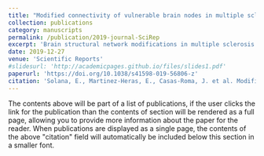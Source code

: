 ```yaml
---
title: "Modified connectivity of vulnerable brain nodes in multiple sclerosis, their impact on cognition and their discriminative value"
collection: publications
category: manuscripts
permalink: /publication/2019-journal-SciRep
excerpt: 'Brain structural network modifications in multiple sclerosis (MS) seem to be clinically relevant. The discriminative ability of those changes to identify MS patients or their cognitive status remains unknown. Therefore, this study aimed to investigate connectivity changes in MS patients related to their cognitive status, and to define an automatic classification method to classify subjects as patients and healthy volunteers (HV) or as cognitively preserved (CP) and impaired (CI) patients. We analysed structural brain connectivity in 45 HV and 188 MS patients (104 CP and 84 CI). A support vector machine with k-fold cross-validation was built using the graph metrics features that best differentiate the groups (p < 0.05). Local efficiency (LE) and node strength (NS) network properties showed the largest differences: 100% and 69.7% of nodes had reduced LE and NS in CP patients compared to HV. Moreover, 55.3% and 57.9% of nodes had decreased LE and NS in CI compared to CP patients, in associative multimodal areas. The classification method achieved an accuracy of 74.8–77.2% to differentiate patients from HV, and 59.9–60.8% to discriminate CI from CP patients. Structural network integrity is widely reduced and worsens as cognitive function declines. Central network properties of vulnerable nodes can be useful to classify MS patients.'
date: 2019-12-27
venue: 'Scientific Reports'
#slidesurl: 'http://academicpages.github.io/files/slides1.pdf'
paperurl: 'https://doi.org/10.1038/s41598-019-56806-z'
citation: 'Solana, E., Martinez-Heras, E., Casas-Roma, J. et al. Modified connectivity of vulnerable brain nodes in multiple sclerosis, their impact on cognition and their discriminative value. Sci Rep 9, 20172 (2019). https://doi.org/10.1038/s41598-019-56806-z'
---
```


The contents above will be part of a list of publications, if the user clicks the link for the publication than the contents of section will be rendered as a full page, allowing you to provide more information about the paper for the reader. When publications are displayed as a single page, the contents of the above "citation" field will automatically be included below this section in a smaller font.